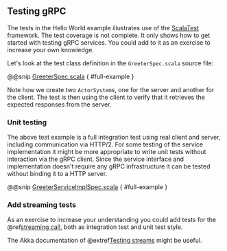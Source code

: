 ## Testing gRPC
 
The tests in the Hello World example illustrates use of the [ScalaTest](https://www.scalatest.org/) framework. The test coverage is not complete. It only shows how to get started with testing gRPC services. You could add to it as an exercise to increase your own knowledge.
 
Let's look at the test class definition in the `GreeterSpec.scala` source file:
 
@@snip [GreeterSpec.scala](/samples/akka-grpc-quickstart-scala/src/test/scala/com/example/helloworld/GreeterSpec.scala) { #full-example }

Note how we create two `ActorSystem`s, one for the server and another for the client. The test is then using the client
to verify that it retrieves the expected responses from the server.

### Unit testing

The above test example is a full integration test using real client and server, including communication via HTTP/2.
For some testing of the service implementation it might be more appropriate to write unit tests without interaction
via the gRPC client. Since the service interface and implementation doesn't require any gRPC infrastructure it can
be tested without binding it to a HTTP server.

@@snip [GreeterServiceImplSpec.scala](/samples/akka-grpc-quickstart-scala/src/test/scala/com/example/helloworld/GreeterServiceImplSpec.scala) { #full-example }

### Add streaming tests

As an exercise to increase your understanding you could add tests for the @ref[streaming call](streaming.md), both as
integration test and unit test style.

The Akka documentation of @extref[Testing streams](akka:stream/stream-testkit.html) might
be useful.
